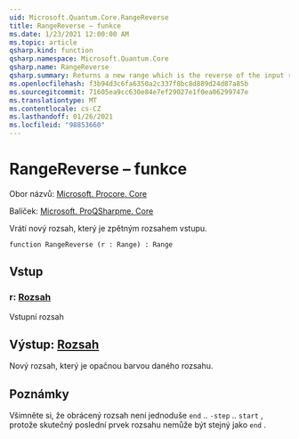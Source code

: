 ```yaml
---
uid: Microsoft.Quantum.Core.RangeReverse
title: RangeReverse – funkce
ms.date: 1/23/2021 12:00:00 AM
ms.topic: article
qsharp.kind: function
qsharp.namespace: Microsoft.Quantum.Core
qsharp.name: RangeReverse
qsharp.summary: Returns a new range which is the reverse of the input range.
ms.openlocfilehash: f3b94d3c6fa6350a2c337f8bc8d889d24d87a85b
ms.sourcegitcommit: 71605ea9cc630e84e7ef29027e1f0ea06299747e
ms.translationtype: MT
ms.contentlocale: cs-CZ
ms.lasthandoff: 01/26/2021
ms.locfileid: "98853660"
---
```

# <a name="rangereverse-function"></a>RangeReverse – funkce

Obor názvů: [Microsoft. Procore. Core](xref:Microsoft.Quantum.Core)

Balíček: [Microsoft. ProQSharpme. Core](https://nuget.org/packages/Microsoft.Quantum.QSharp.Core)


Vrátí nový rozsah, který je zpětným rozsahem vstupu.

```qsharp
function RangeReverse (r : Range) : Range
```


## <a name="input"></a>Vstup

### <a name="r--range"></a>r: [Rozsah](xref:microsoft.quantum.lang-ref.range)

Vstupní rozsah



## <a name="output--range"></a>Výstup: [Rozsah](xref:microsoft.quantum.lang-ref.range)

Nový rozsah, který je opačnou barvou daného rozsahu.

## <a name="remarks"></a>Poznámky

Všimněte si, že obrácený rozsah není jednoduše `end` .. `-step` .. `start` , protože skutečný poslední prvek rozsahu nemůže být stejný jako `end` .